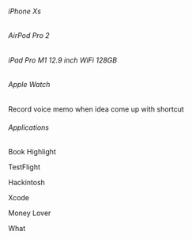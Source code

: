 ###### iPhone Xs


###### AirPod Pro 2

###### iPad Pro M1 12.9 inch WiFi 128GB

###### Apple Watch
Record voice memo when idea come up with shortcut

###### Applications

Book
Highlight

TestFlight

Hackintosh

Xcode

Money Lover

What


